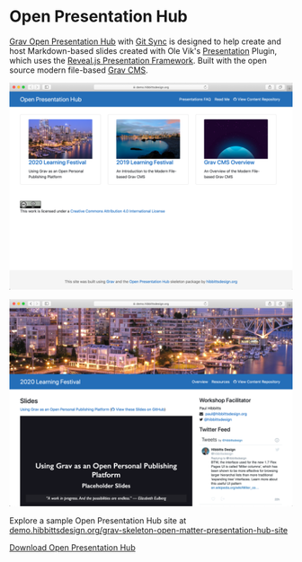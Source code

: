 # Open Presentation Hub

[Grav Open Presentation Hub](https://github.com/hibbitts-design/grav-skeleton-presentation-hub) with [Git Sync](https://github.com/trilbymedia/grav-plugin-git-sync) is designed to help create and host Markdown-based slides created with Ole Vik's [Presentation](https://github.com/OleVik/grav-plugin-presentation) Plugin, which uses the [Reveal.js Presentation Framework](https://revealjs.com/#/). Built with the open source modern file-based [Grav CMS](http://getgrav.org).

![Open Presentation Hub](images/openpresentationhub.png)

![Open Presentation Hub](images/openpresentationhubpage.png)

Explore a sample Open Presentation Hub site at [demo.hibbittsdesign.org/grav-skeleton-open-matter-presentation-hub-site](https://demo.hibbittsdesign.org/grav-skeleton-open-matter-presentation-hub-site/)

[Download Open Presentation Hub](http://hibbittsdesign.org/blog/downloads/grav-skeleton-open-matter-presentation-hub-site.zip?classes=button)
